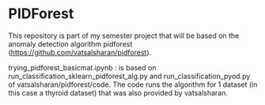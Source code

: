 # PIDForest

This repository is part of my semester project that will be based on the anomaly detection algorithm pidforest (https://github.com/vatsalsharan/pidforest).


trying_pidforest_basicmat.ipynb :  is based on run_classification_sklearn_pidforest_alg.py and run_classification_pyod.py of vatsalsharan/pidforest/code. The code runs the algorithm for 1 dataset (in this case a thyroid dataset) that was also provided by vatsalsharan.
